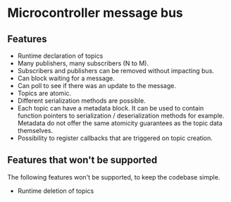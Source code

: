 # Microcontroller message bus

## Features

* Runtime declaration of topics
* Many publishers, many subscribers (N to M).
* Subscribers and publishers can be removed without impacting bus.
* Can block waiting for a message.
* Can poll to see if there was an update to the message.
* Topics are atomic.
* Different serialization methods are possible.
* Each topic can have a metadata block.
    It can be used to contain function pointers to serialization / deserialization methods for example.
    Metadata do not offer the same atomicity guarantees as the topic data themselves.
* Possibility to register callbacks that are triggered on topic creation.

## Features that won't be supported

The following features won't be supported, to keep the codebase simple.

* Runtime deletion of topics

